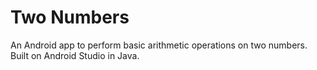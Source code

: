 # Two Numbers
An Android app to perform basic arithmetic operations on two numbers.
Built on Android Studio in Java.
